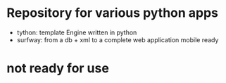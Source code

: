 # Repository for various python apps
 - tython: template Engine written in python
 - surfway: from a db + xml to a complete web application mobile ready

 
# not ready for use